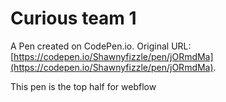 # Curious team 1

A Pen created on CodePen.io. Original URL: [https://codepen.io/Shawnyfizzle/pen/jORmdMa](https://codepen.io/Shawnyfizzle/pen/jORmdMa).

This pen is the top half for webflow